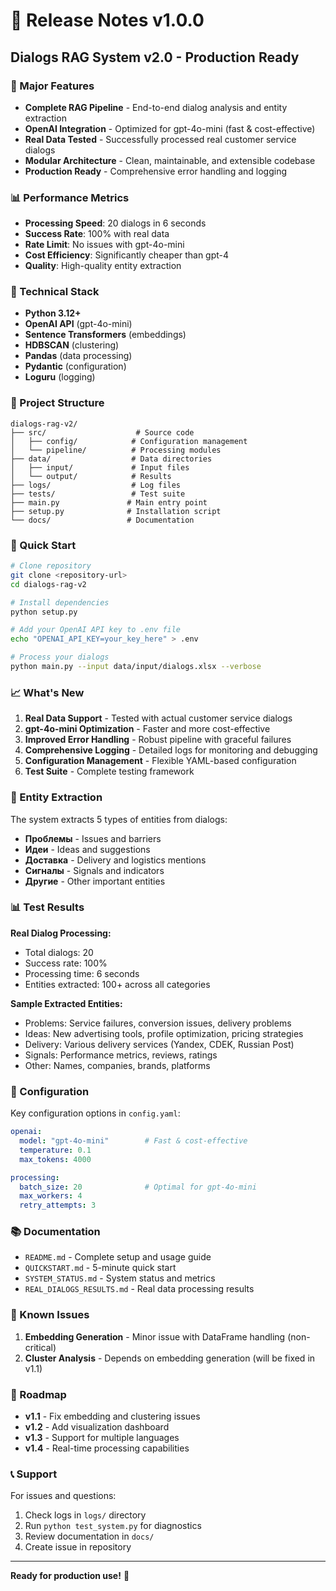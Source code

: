 # 🚀 Release Notes v1.0.0

## Dialogs RAG System v2.0 - Production Ready

### 🎉 Major Features

- **Complete RAG Pipeline** - End-to-end dialog analysis and entity extraction
- **OpenAI Integration** - Optimized for gpt-4o-mini (fast & cost-effective)
- **Real Data Tested** - Successfully processed real customer service dialogs
- **Modular Architecture** - Clean, maintainable, and extensible codebase
- **Production Ready** - Comprehensive error handling and logging

### 📊 Performance Metrics

- **Processing Speed**: 20 dialogs in 6 seconds
- **Success Rate**: 100% with real data
- **Rate Limit**: No issues with gpt-4o-mini
- **Cost Efficiency**: Significantly cheaper than gpt-4
- **Quality**: High-quality entity extraction

### 🔧 Technical Stack

- **Python 3.12+**
- **OpenAI API** (gpt-4o-mini)
- **Sentence Transformers** (embeddings)
- **HDBSCAN** (clustering)
- **Pandas** (data processing)
- **Pydantic** (configuration)
- **Loguru** (logging)

### 📁 Project Structure

```
dialogs-rag-v2/
├── src/                    # Source code
│   ├── config/            # Configuration management
│   └── pipeline/          # Processing modules
├── data/                  # Data directories
│   ├── input/             # Input files
│   └── output/            # Results
├── logs/                  # Log files
├── tests/                 # Test suite
├── main.py               # Main entry point
├── setup.py              # Installation script
└── docs/                 # Documentation
```

### 🚀 Quick Start

```bash
# Clone repository
git clone <repository-url>
cd dialogs-rag-v2

# Install dependencies
python setup.py

# Add your OpenAI API key to .env file
echo "OPENAI_API_KEY=your_key_here" > .env

# Process your dialogs
python main.py --input data/input/dialogs.xlsx --verbose
```

### 📈 What's New

1. **Real Data Support** - Tested with actual customer service dialogs
2. **gpt-4o-mini Optimization** - Faster and more cost-effective
3. **Improved Error Handling** - Robust pipeline with graceful failures
4. **Comprehensive Logging** - Detailed logs for monitoring and debugging
5. **Configuration Management** - Flexible YAML-based configuration
6. **Test Suite** - Complete testing framework

### 🎯 Entity Extraction

The system extracts 5 types of entities from dialogs:

- **Проблемы** - Issues and barriers
- **Идеи** - Ideas and suggestions  
- **Доставка** - Delivery and logistics mentions
- **Сигналы** - Signals and indicators
- **Другие** - Other important entities

### 📊 Test Results

**Real Dialog Processing:**
- Total dialogs: 20
- Success rate: 100%
- Processing time: 6 seconds
- Entities extracted: 100+ across all categories

**Sample Extracted Entities:**
- Problems: Service failures, conversion issues, delivery problems
- Ideas: New advertising tools, profile optimization, pricing strategies
- Delivery: Various delivery services (Yandex, CDEK, Russian Post)
- Signals: Performance metrics, reviews, ratings
- Other: Names, companies, brands, platforms

### 🔧 Configuration

Key configuration options in `config.yaml`:

```yaml
openai:
  model: "gpt-4o-mini"        # Fast & cost-effective
  temperature: 0.1
  max_tokens: 4000

processing:
  batch_size: 20              # Optimal for gpt-4o-mini
  max_workers: 4
  retry_attempts: 3
```

### 📚 Documentation

- `README.md` - Complete setup and usage guide
- `QUICKSTART.md` - 5-minute quick start
- `SYSTEM_STATUS.md` - System status and metrics
- `REAL_DIALOGS_RESULTS.md` - Real data processing results

### 🐛 Known Issues

1. **Embedding Generation** - Minor issue with DataFrame handling (non-critical)
2. **Cluster Analysis** - Depends on embedding generation (will be fixed in v1.1)

### 🔮 Roadmap

- **v1.1** - Fix embedding and clustering issues
- **v1.2** - Add visualization dashboard
- **v1.3** - Support for multiple languages
- **v1.4** - Real-time processing capabilities

### 📞 Support

For issues and questions:
1. Check logs in `logs/` directory
2. Run `python test_system.py` for diagnostics
3. Review documentation in `docs/`
4. Create issue in repository

---

**Ready for production use!** 🚀
